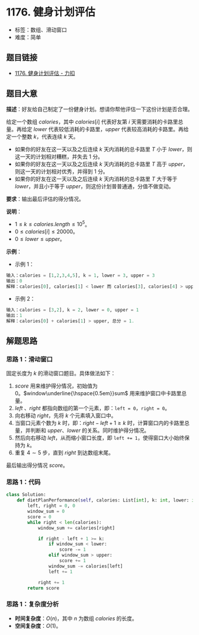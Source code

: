 # 1176. 健身计划评估

- 标签：数组、滑动窗口
- 难度：简单

## 题目链接

- [1176. 健身计划评估 - 力扣](https://leetcode.cn/problems/diet-plan-performance/)

## 题目大意

**描述**：好友给自己制定了一份健身计划。想请你帮他评估一下这份计划是否合理。

给定一个数组 $calories$，其中 $calories[i]$ 代表好友第 $i$ 天需要消耗的卡路里总量。再给定 $lower$ 代表较低消耗的卡路里，$upper$ 代表较高消耗的卡路里。再给定一个整数 $k$，代表连续 $k$ 天。

- 如果你的好友在这一天以及之后连续 $k$ 天内消耗的总卡路里 $T$ 小于 $lower$，则这一天的计划相对糟糕，并失去 $1$ 分。
- 如果你的好友在这一天以及之后连续 $k$ 天内消耗的总卡路里 $T$ 高于 $upper$，则这一天的计划相对优秀，并得到 $1$ 分。
- 如果你的好友在这一天以及之后连续 $k$ 天内消耗的总卡路里 $T$ 大于等于 $lower$，并且小于等于 $upper$，则这份计划普普通通，分值不做变动。

**要求**：输出最后评估的得分情况。

**说明**：

- $1 \le k \le calories.length \le 10^5$。
- $0 \le calories[i] \le 20000$。
- $0 \le lower \le upper$。 

**示例**：

- 示例 1：

```python
输入：calories = [1,2,3,4,5], k = 1, lower = 3, upper = 3
输出：0
解释：calories[0], calories[1] < lower 而 calories[3], calories[4] > upper, 总分 = 0.
```

- 示例 2：

```python
输入：calories = [3,2], k = 2, lower = 0, upper = 1
输出：1
解释：calories[0] + calories[1] > upper, 总分 = 1.
```

## 解题思路

### 思路 1：滑动窗口

固定长度为 $k$ 的滑动窗口题目。具体做法如下：

1. $score$ 用来维护得分情况，初始值为 $0$。$window\underline{\hspace{0.5em}}sum$ 用来维护窗口中卡路里总量。
2. $left$ 、$right$ 都指向数组的第一个元素，即：`left = 0`，`right = 0`。
3. 向右移动 $right$，先将 $k$ 个元素填入窗口中。
4. 当窗口元素个数为 $k$ 时，即：$right - left + 1 \ge k$ 时，计算窗口内的卡路里总量，并判断和 $upper$、$lower$ 的关系。同时维护得分情况。
5. 然后向右移动 $left$，从而缩小窗口长度，即 `left += 1`，使得窗口大小始终保持为 $k$。
6. 重复 $4 \sim 5$ 步，直到 $right$ 到达数组末尾。

最后输出得分情况 $score$。

### 思路 1：代码

```python
class Solution:
    def dietPlanPerformance(self, calories: List[int], k: int, lower: int, upper: int) -> int:
        left, right = 0, 0
        window_sum = 0
        score = 0
        while right < len(calories):
            window_sum += calories[right]

            if right - left + 1 >= k:
                if window_sum < lower:
                    score -= 1
                elif window_sum > upper:
                    score += 1
                window_sum -= calories[left]
                left += 1

            right += 1
        return score
```

### 思路 1：复杂度分析

- **时间复杂度**：$O(n)$，其中 $n$ 为数组 $calories$ 的长度。
- **空间复杂度**：$O(1)$。

